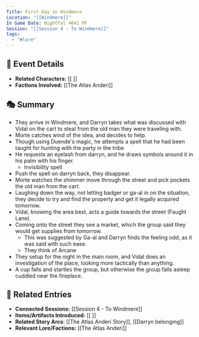 ```yaml
---
Title: First Day in Windmere
Location: "[[Windmere]]"
In Game Date: Nightfal 4041 PF
Session: "[[Session 4 - To Windmere]]"
tags:
  - "#lore"
---
```


## 📆 Event Details
- **Related Characters:** [[ ]]  
- **Factions Involved:** [[The Atlas Anderi]]  

## 🎭 Summary
- They arrive in Windmere, and Darryn takes what was discussed with Vidal on the cart to steal from the old man they were traveling with.
- Morte catches wind of the idea, and decides to help.
- Though using Duende's magic, he attempts a spell that he had been taught for hunting with the party in the tribe
- He requests an eyelash from darryn, and he draws symbols around it in his palm with his finger. 
	- Invisibility spell
- Push the spell on darryn back, they disappear.
- Morte watches the shimmer move through the street and pick pockets the old man from the cart.
- Laughing down the way, not letting badger or ga-al in on the situation, they decide to try and find the property and get it legally acquired tomorrow.
- Vidal, knowing the area best, acts a guide towards the street (Faught Lane).
- Coming onto the street they see a market, which the group said they would get supplies from tomorrow.
	- This was suggested by Ga-al and Darryn finds the feeling odd, as it was said with such ease.
	- They think of Arcane
-  They setup for the night in the main room, and Vidal does an investigation of the place, looking more tactically than anything.
- A cup falls and startles the group, but otherwise the group falls asleep cuddled near the fireplace.



## 🔗 Related Entries
- **Connected Sessions:** [[Session 4 - To Windmere]]  
- **Items/Artifacts Introduced:** [[ ]]  
- **Related Story Arcs**: [[The Atlas Anderi Story]], [[Darryn belonging]]
- **Relevant Lore/Factions:** [[The Atlas Anderi]] 
